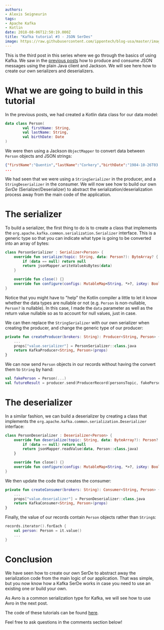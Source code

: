 ```yaml
---
authors:
- Alexis Seigneurin
tags:
- Apache Kafka
- Kotlin
date: 2018-08-06T12:50:19.000Z
title: "Kafka tutorial #3 - JSON SerDes"
image: https://raw.githubusercontent.com/ippontech/blog-usa/master/images/2018/08/kafka-logo.png
---
```


This is the third post in this series where we go through the basics of using Kafka. We saw in the [previous posts](https://blog.ippon.tech/tag/apache-kafka/) how to produce and consume JSON messages using the plain Java client and Jackson. We will see here how to create our own serializers and deserializers.

# What we are going to build in this tutorial

In the previous posts, we had created a Kotlin data class for our data model:

```kotlin
data class Person(
        val firstName: String,
        val lastName: String,
        val birthDate: Date
)
```

We were then using a Jackson `ObjectMapper` to convert data between `Person` objects and JSON strings:

```json
{"firstName":"Quentin","lastName":"Corkery","birthDate":"1984-10-26T03:52:14.449+0000"}
...
```

We had seen that we were using a `StringSerializer` in the producer, and a `StringDeserializer` in the consumer. We will now see how to build our own _SerDe_ (Serializer/Deserializer) to abstract the serialization/deserialization process away from the main code of the application.

# The serializer

To build a serializer, the first thing to do is to create a class that implements the `org.apache.kafka.common.serialization.Serializer` interface. This is a generic type so that you can indicate what type is going to be converted into an array of bytes:

```kotlin
class PersonSerializer : Serializer<Person> {
    override fun serialize(topic: String, data: Person?): ByteArray? {
        if (data == null) return null
        return jsonMapper.writeValueAsBytes(data)
    }

    override fun close() {}
    override fun configure(configs: MutableMap<String, *>?, isKey: Boolean) {}
}
```

Notice that you might have to "help" the Kotlin compiler a little to let it know whether the data types are nullable or not (e.g. `Person` is non-nullable, `Person?` is nullable). In this case, I made the `data` parameter as well as the return value nullable so as to account for null values, just in case.

We can then replace the `StringSerializer` with our own serializer when creating the producer, and change the generic type of our producer:

```kotlin
private fun createProducer(brokers: String): Producer<String, Person> {
    ...
    props["value.serializer"] = PersonSerializer::class.java
    return KafkaProducer<String, Person>(props)
}
```

We can now send `Person` objects in our records without having the convert them to `String` by hand:

```kotlin
val fakePerson = Person(...)
val futureResult = producer.send(ProducerRecord(personsTopic, fakePerson))
```

# The deserializer

In a similar fashion, we can build a deserializer by creating a class that implements the `org.apache.kafka.common.serialization.Deserializer` interface:

```kotlin
class PersonDeserializer : Deserializer<Person> {
    override fun deserialize(topic: String, data: ByteArray?): Person? {
        if (data == null) return null
        return jsonMapper.readValue(data, Person::class.java)
    }

    override fun close() {}
    override fun configure(configs: MutableMap<String, *>?, isKey: Boolean) {}
}
```

We then update the code that creates the consumer:

```kotlin
private fun createConsumer(brokers: String): Consumer<String, Person> {
    ...
    props["value.deserializer"] = PersonDeserializer::class.java
    return KafkaConsumer<String, Person>(props)
}
```

Finally, the value of our records contain `Person` objects rather than `String`s:

```kotlin
records.iterator().forEach {
    val person: Person = it.value()
    ...
}
```

# Conclusion

We have seen how to create our own SerDe to abstract away the serialization code from the main logic of our application. That was simple, but you now know how a Kafka SerDe works in case you need to use an existing one or build your own.

As Avro is a common serialization type for Kafka, we will see how to use Avro in the next post.

The code of these tutorials can be found [here](https://github.com/aseigneurin/kafka-tutorials).

Feel free to ask questions in the comments section below!
